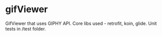 # gifViewer
GifViewer that uses GIPHY API. Core libs used - retrofit, koin, glide. Unit tests in /test folder.
